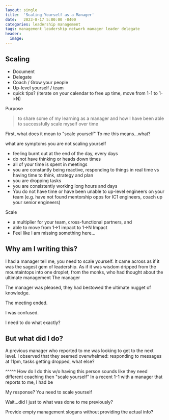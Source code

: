 ```yaml
---
layout: single
title:  'Scaling Yourself as a Manager'
date:   2023-8-17 5:00:00 -0400
categories: leadership management
tags: management leadership network manager leader delegate
header:
  image:
---
```


## Scaling
- Document
- Delegate
- Coach / Grow your people
- Up-level yourself / team
- quick tips? (iterate on your calendar to free up time, move from 1-1 to 1->N)

Purpose
> to share some of my learning as a manager and how I have been able to successfully scale myself over time

First, what does it mean to "scale yourself"
To me this means...what?

what are symptoms you are not scaling yourself
- feeling burnt out at the end of the day, every days
- do not have thinking or heads down times
- all of your time is spent in meetings
- you are constantly being reactive, responding to things in real time vs having time to think, strategy and plan
- you are dropping tasks
- you are consistently working long hours and days
- You do not have time or have been unable to up-level engineers on your team (e.g. have not found mentorship opps for IC1 engineers, coach up your senior engineers)


Scale
- a multiplier for your team, cross-functional partners, and
- able to move from 1->1 impact to 1->N Impact
- Feel like I am missing something here...


## Why am I writing this?
I had a manager tell me, you need to scale yourself. It came across as if it was the sagest gem of leadership. As if it was wisdom dripped from the mountaintops into one droplet, from the monks, who had thought about the ultimate management The manager

The manager was pleased, they had bestowed the ultimate nugget of knowledge.

The meeting ended.

I was confused.

I need to do what exactly?


## But what did I do?
A previous manager who reported to me was looking to get to the next level. I observed that they seemed overwhelmed: responding to messages at 11pm, tasks getting dropped, what else?

^^^^^ How do I do this w/o having this person sounds like they need different coaching then "scale yourself"
In a recent 1-1 with a manager that reports to me, I had be

My response? You need to scale yourself

Wait...did I just to what was done to me previously?

Provide empty management slogans without providing the actual info?
